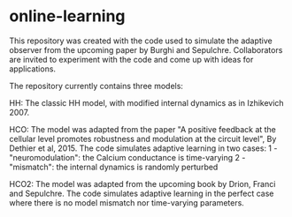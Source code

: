 # online-learning
This repository was created with the code used to simulate the adaptive observer from the upcoming paper by Burghi and Sepulchre. 
Collaborators are invited to experiment with the code and come up with ideas for applications.

The repository currently contains three models:

HH: The classic HH model, with modified internal dynamics as in Izhikevich 2007.

HCO: The model was adapted from the paper "A positive feedback at the cellular level promotes robustness and modulation at the 
circuit level", By Dethier et al, 2015. 
The code simulates adaptive learning in two cases:
1 - "neuromodulation": the Calcium conductance is time-varying
2 - "mismatch": the internal dynamics is randomly perturbed

HCO2: The model was adapted from the upcoming book by Drion, Franci and Sepulchre.
The code simulates adaptive learning in the perfect case where there is no model mismatch nor time-varying parameters.
